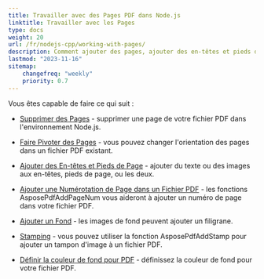 ```yaml
---
title: Travailler avec des Pages PDF dans Node.js
linktitle: Travailler avec les Pages
type: docs
weight: 20
url: /fr/nodejs-cpp/working-with-pages/
description: Comment ajouter des pages, ajouter des en-têtes et pieds de page, faire pivoter les pages, vous pouvez le savoir dans cette section. Aspose.PDF pour Node.js via C++ vous explique tous les détails sur ce sujet.
lastmod: "2023-11-16"
sitemap:
    changefreq: "weekly"
    priority: 0.7
---
```


Vous êtes capable de faire ce qui suit :

- [Supprimer des Pages](/pdf/fr/nodejs-cpp/delete-pages/) - supprimer une page de votre fichier PDF dans l'environnement Node.js.
- [Faire Pivoter des Pages](/pdf/fr/nodejs-cpp/rotate-pages/) - vous pouvez changer l'orientation des pages dans un fichier PDF existant.
- [Ajouter des En-têtes et Pieds de Page](/pdf/fr/nodejs-cpp/add-headers-and-footers-of-pdf-file/) - ajouter du texte ou des images aux en-têtes, pieds de page, ou les deux.
- [Ajouter une Numérotation de Page dans un Fichier PDF](/pdf/fr/nodejs-cpp/add-page-number/) - les fonctions AsposePdfAddPageNum vous aideront à ajouter un numéro de page dans votre fichier PDF.

- [Ajouter un Fond](/pdf/fr/nodejs-cpp/add-background/) - les images de fond peuvent ajouter un filigrane.
- [Stamping](/pdf/fr/nodejs-cpp/stamping/) - vous pouvez utiliser la fonction AsposePdfAddStamp pour ajouter un tampon d'image à un fichier PDF.
- [Définir la couleur de fond pour PDF](/pdf/fr/nodejs-cpp/set-background-color/) - définissez la couleur de fond pour votre fichier PDF.
